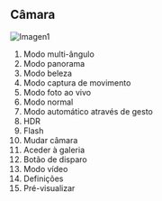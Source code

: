 ## Câmara

![Imagen1](http://static.energysistem.com/images/manuals/42689/57f3783201957.jpg)

1. Modo multi-ângulo
2. Modo panorama
3. Modo beleza
4. Modo captura de movimento
5. Modo foto ao vivo
6. Modo normal
7. Modo automático através de gesto
8. HDR
9. Flash
10. Mudar câmara
11. Aceder à galeria
12. Botão de disparo
13. Modo vídeo
14. Definições
15. Pré-visualizar
